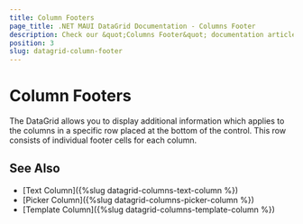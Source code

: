 ```yaml
---
title: Column Footers
page_title: .NET MAUI DataGrid Documentation - Columns Footer
description: Check our &quot;Columns Footer&quot; documentation article for Telerik DataGrid for .NET MAUI.
position: 3
slug: datagrid-column-footer
---
```



# Column Footers

The DataGrid allows you to display additional information which applies to the columns in a specific row placed at the bottom of the control. This row consists of individual footer cells for each column.


## See Also

- [Text Column]({%slug datagrid-columns-text-column %})
- [Picker Column]({%slug datagrid-columns-picker-column %})
- [Template Column]({%slug datagrid-columns-template-column %})

